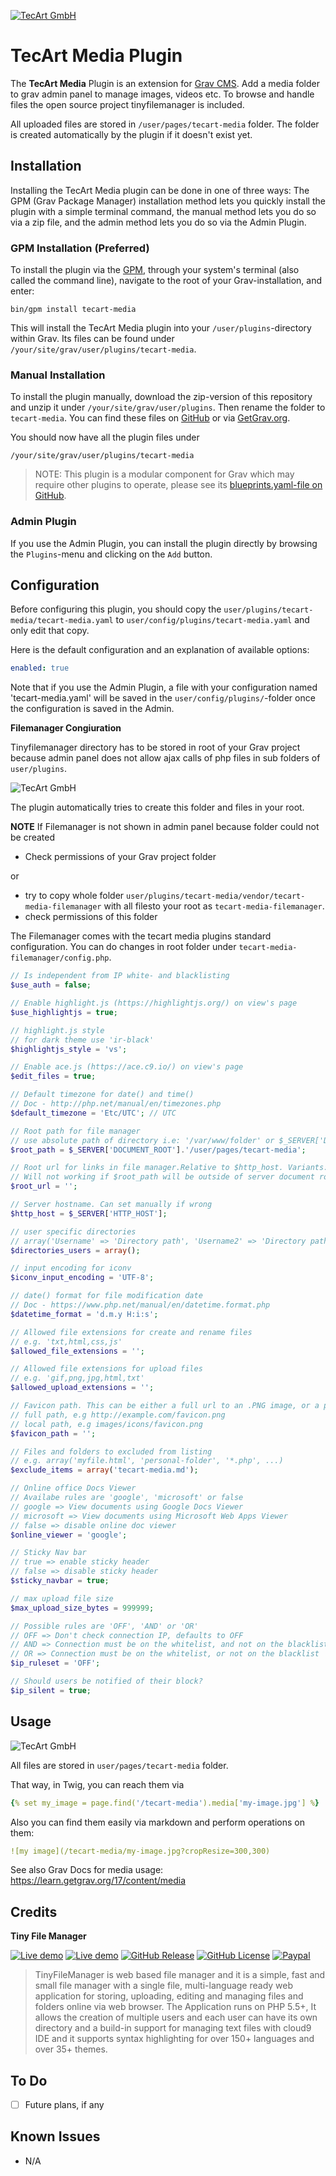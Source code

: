 [![TecArt GmbH](tecart-logo-rgba_h120.png)](https://www.tecart.de)
# TecArt Media Plugin

The **TecArt Media** Plugin is an extension for [Grav CMS](http://github.com/getgrav/grav). Add a media folder to grav admin panel to manage images, videos etc.
To browse and handle files the open source project tinyfilemanager is included.

All uploaded files are stored in `/user/pages/tecart-media` folder. The folder is created automatically by the plugin if it doesn't exist yet.


## Installation

Installing the TecArt Media plugin can be done in one of three ways: The GPM (Grav Package Manager) installation method lets you quickly install the plugin with a simple terminal command, the manual method lets you do so via a zip file, and the admin method lets you do so via the Admin Plugin.

### GPM Installation (Preferred)

To install the plugin via the [GPM](http://learn.getgrav.org/advanced/grav-gpm), through your system's terminal (also called the command line), navigate to the root of your Grav-installation, and enter:

    bin/gpm install tecart-media

This will install the TecArt Media plugin into your `/user/plugins`-directory within Grav. Its files can be found under `/your/site/grav/user/plugins/tecart-media`.

### Manual Installation

To install the plugin manually, download the zip-version of this repository and unzip it under `/your/site/grav/user/plugins`. Then rename the folder to `tecart-media`. You can find these files on [GitHub](https://github.com//grav-plugin-tecart-media) or via [GetGrav.org](http://getgrav.org/downloads/plugins#extras).

You should now have all the plugin files under

    /your/site/grav/user/plugins/tecart-media

> NOTE: This plugin is a modular component for Grav which may require other plugins to operate, please see its [blueprints.yaml-file on GitHub](https://github.com//grav-plugin-tecart-media/blob/master/blueprints.yaml).

### Admin Plugin

If you use the Admin Plugin, you can install the plugin directly by browsing the `Plugins`-menu and clicking on the `Add` button.

## Configuration

Before configuring this plugin, you should copy the `user/plugins/tecart-media/tecart-media.yaml` to `user/config/plugins/tecart-media.yaml` and only edit that copy.

Here is the default configuration and an explanation of available options:

```yaml
enabled: true
```

Note that if you use the Admin Plugin, a file with your configuration named 'tecart-media.yaml' will be saved in the `user/config/plugins/`-folder once the configuration is saved in the Admin.

**Filemanager Congiuration**

Tinyfilemanager directory has to be stored in root of your Grav project because admin panel does not allow ajax calls of php files in sub folders of `user/plugins`.

![TecArt GmbH](screenshot_admin_permission.png)

The plugin automatically tries to create this folder and files in your root.

**NOTE**
If Filemanager is not shown in admin panel because folder could not be created

- Check permissions of your Grav project folder

or

- try to copy whole folder `user/plugins/tecart-media/vendor/tecart-media-filemanager` with all filesto your root as `tecart-media-filemanager`.
- check permissions of this folder

The Filemanager comes with the tecart media plugins standard configuration. You can do changes in root folder under `tecart-media-filemanager/config.php`.

```php
// Is independent from IP white- and blacklisting
$use_auth = false;

// Enable highlight.js (https://highlightjs.org/) on view's page
$use_highlightjs = true;

// highlight.js style
// for dark theme use 'ir-black'
$highlightjs_style = 'vs';

// Enable ace.js (https://ace.c9.io/) on view's page
$edit_files = true;

// Default timezone for date() and time()
// Doc - http://php.net/manual/en/timezones.php
$default_timezone = 'Etc/UTC'; // UTC

// Root path for file manager
// use absolute path of directory i.e: '/var/www/folder' or $_SERVER['DOCUMENT_ROOT'].'/folder'
$root_path = $_SERVER['DOCUMENT_ROOT'].'/user/pages/tecart-media';

// Root url for links in file manager.Relative to $http_host. Variants: '', 'path/to/subfolder'
// Will not working if $root_path will be outside of server document root
$root_url = '';

// Server hostname. Can set manually if wrong
$http_host = $_SERVER['HTTP_HOST'];

// user specific directories
// array('Username' => 'Directory path', 'Username2' => 'Directory path', ...)
$directories_users = array();

// input encoding for iconv
$iconv_input_encoding = 'UTF-8';

// date() format for file modification date
// Doc - https://www.php.net/manual/en/datetime.format.php
$datetime_format = 'd.m.y H:i:s';

// Allowed file extensions for create and rename files
// e.g. 'txt,html,css,js'
$allowed_file_extensions = '';

// Allowed file extensions for upload files
// e.g. 'gif,png,jpg,html,txt'
$allowed_upload_extensions = '';

// Favicon path. This can be either a full url to an .PNG image, or a path based on the document root.
// full path, e.g http://example.com/favicon.png
// local path, e.g images/icons/favicon.png
$favicon_path = '';

// Files and folders to excluded from listing
// e.g. array('myfile.html', 'personal-folder', '*.php', ...)
$exclude_items = array('tecart-media.md');

// Online office Docs Viewer
// Availabe rules are 'google', 'microsoft' or false
// google => View documents using Google Docs Viewer
// microsoft => View documents using Microsoft Web Apps Viewer
// false => disable online doc viewer
$online_viewer = 'google';

// Sticky Nav bar
// true => enable sticky header
// false => disable sticky header
$sticky_navbar = true;

// max upload file size
$max_upload_size_bytes = 999999;

// Possible rules are 'OFF', 'AND' or 'OR'
// OFF => Don't check connection IP, defaults to OFF
// AND => Connection must be on the whitelist, and not on the blacklist
// OR => Connection must be on the whitelist, or not on the blacklist
$ip_ruleset = 'OFF';

// Should users be notified of their block?
$ip_silent = true;
```

## Usage

![TecArt GmbH](screenshot_tecart_media_admin.png)


All files are stored in `user/pages/tecart-media` folder.

That way, in Twig, you can reach them via
```yaml
{% set my_image = page.find('/tecart-media').media['my-image.jpg'] %}
```

Also you can find them easily via markdown and perform operations on them:

```yaml
![my image](/tecart-media/my-image.jpg?cropResize=300,300)
```

See also Grav Docs for media usage: https://learn.getgrav.org/17/content/media

## Credits

**Tiny File Manager**

[![Live demo](https://img.shields.io/badge/Live-Demo-brightgreen.svg?style=flat-square)](https://tinyfilemanager.github.io/demo/)
[![Live demo](https://img.shields.io/badge/Help-Docs-lightgrey.svg?style=flat-square)](https://github.com/prasathmani/tinyfilemanager/wiki)
[![GitHub Release](https://img.shields.io/github/release/qubyte/rubidium.svg?style=flat-square)](https://github.com/prasathmani/tinyfilemanager/releases)
[![GitHub License](https://img.shields.io/github/license/prasathmani/tinyfilemanager.svg?style=flat-square)](https://github.com/prasathmani/tinyfilemanager/blob/master/LICENSE)
[![Paypal](https://img.shields.io/badge/Donate-Paypal-lightgrey.svg?style=flat-square)](https://www.paypal.me/prasathmani)

> TinyFileManager is web based file manager and it is a simple, fast and small file manager with a single file, multi-language ready web application for storing, uploading, editing and managing files and folders online via web browser. The Application runs on PHP 5.5+, It allows the creation of multiple users and each user can have its own directory and a build-in support for managing text files with cloud9 IDE and it supports syntax highlighting for over 150+ languages and over 35+ themes.


## To Do

- [ ] Future plans, if any

## Known Issues

- N/A
